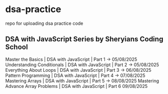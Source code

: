 # dsa-practice

repo for uploading dsa practice code

## DSA with JavaScript Series by Sheryians Coding School

Master the Basics | DSA with JavaScript | Part 1 -> 05/08/2025
Understanding Conditionals | DSA with JavaScript | Part 2 -> 05/08/2025
Everything About Loops | DSA with JavaScript | Part 3 -> 06/08/2025
Pattern Programming | DSA with JavaScript | Part 4 -> 07/08/2025
Mastering Arrays | DSA with JavaScript | Part 5 -> 08/08/2025
Mastering Advance Array Problems | DSA with JavaScript | Part 6 09/08/2025